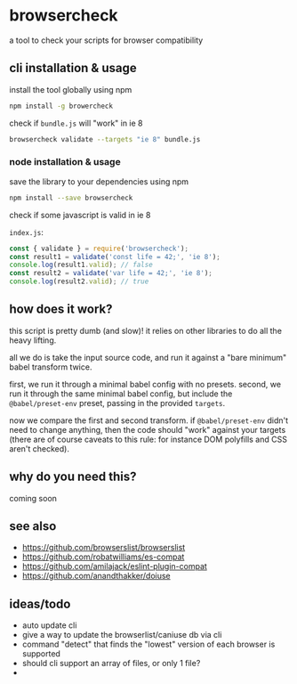 # browsercheck

a tool to check your scripts for browser compatibility

## cli installation & usage

install the tool globally using npm

```bash
npm install -g browercheck
```

check if `bundle.js` will "work" in ie 8

```bash
browsercheck validate --targets "ie 8" bundle.js
```

### node installation & usage

save the library to your dependencies using npm

```bash
npm install --save browsercheck
```

check if some javascript is valid in ie 8

`index.js`:

```javascript
const { validate } = require('browsercheck');
const result1 = validate('const life = 42;', 'ie 8');
console.log(result1.valid); // false
const result2 = validate('var life = 42;', 'ie 8');
console.log(result2.valid); // true
```

## how does it work?

this script is pretty dumb (and slow)! it relies on other libraries to do all the heavy lifting.

all we do is take the input source code, and run it against a "bare minimum" babel transform twice.

first, we run it through a minimal babel config with no presets.
second, we run it through the same minimal babel config, but include the `@babel/preset-env` preset, passing in the provided `targets`.

now we compare the first and second transform. if `@babel/preset-env` didn't need to change anything, then the code should "work"
against your targets (there are of course caveats to this rule: for instance DOM polyfills and CSS aren't checked).

## why do you need this?

coming soon

## see also

- https://github.com/browserslist/browserslist
- https://github.com/robatwilliams/es-compat
- https://github.com/amilajack/eslint-plugin-compat
- https://github.com/anandthakker/doiuse

## ideas/todo

- auto update cli
- give a way to update the browserlist/caniuse db via cli
- command "detect" that finds the "lowest" version of each browser is supported
- should cli support an array of files, or only 1 file?
-

